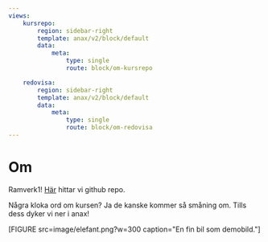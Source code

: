 ```yaml
---
views:
    kursrepo:
        region: sidebar-right
        template: anax/v2/block/default
        data:
            meta: 
                type: single
                route: block/om-kursrepo

    redovisa:
        region: sidebar-right
        template: anax/v2/block/default
        data:
            meta: 
                type: single
                route: block/om-redovisa
---
```

Om
=========================

Ramverk1!
[Här](https://github.com/dbwebb-se/ramverk1) hittar vi github repo.

Några kloka ord om kursen? Ja de kanske kommer så småning om. Tills dess dyker vi ner i anax!

[FIGURE src=image/elefant.png?w=300 caption="En fin bil som demobild."]

